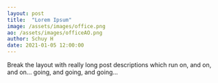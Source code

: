 ```yaml
---
layout: post
title:  "Lorem Ipsum"
image: /assets/images/office.png
ao: /assets/images/officeAO.png
author: Schuy H
date: 2021-01-05 12:00:00
---
```


Break the layout with really long post descriptions which run on, and on, and on... going, and going, and going... 